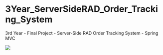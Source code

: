 # 3Year_ServerSideRAD_Order_Tracking_System
3rd Year - Final Project - Server-Side RAD Order Tracking System - Spring MVC

![](https://github.com/alexpt2000gmit/3Year_ServerSideRAD_Order_Tracking_System/blob/master/RAD.gif)
